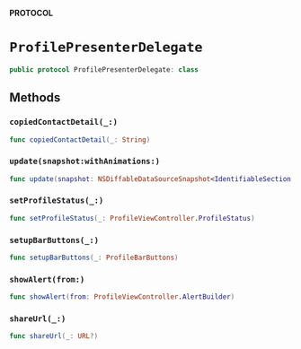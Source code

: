**PROTOCOL**

# `ProfilePresenterDelegate`

```swift
public protocol ProfilePresenterDelegate: class
```

## Methods
### `copiedContactDetail(_:)`

```swift
func copiedContactDetail(_: String)
```

### `update(snapshot:withAnimations:)`

```swift
func update(snapshot: NSDiffableDataSourceSnapshot<IdentifiableSection, IdentifiableItem>, withAnimations: Bool)
```

### `setProfileStatus(_:)`

```swift
func setProfileStatus(_: ProfileViewController.ProfileStatus)
```

### `setupBarButtons(_:)`

```swift
func setupBarButtons(_: ProfileBarButtons)
```

### `showAlert(from:)`

```swift
func showAlert(from: ProfileViewController.AlertBuilder)
```

### `shareUrl(_:)`

```swift
func shareUrl(_: URL?)
```
